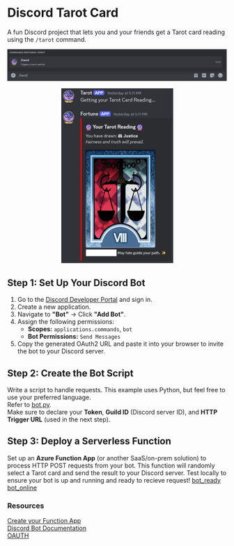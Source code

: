 # Discord Tarot Card
A fun Discord project that lets you and your friends get a Tarot card reading using the `/tarot` command.

![Command](https://github.com/permach-tech/Discord-Tarot-Card/blob/main/screenshots/command.png)

<p align="center">
  <img width="257" height="402" src="https://github.com/permach-tech/Discord-Tarot-Card/blob/main/screenshots/result.png">
</p>

## Step 1: Set Up Your Discord Bot
1. Go to the [Discord Developer Portal](https://discord.com/developers) and sign in.
2. Create a new application.
3. Navigate to **"Bot"** → Click **"Add Bot"**.
4. Assign the following permissions:
    - **Scopes:** `applications.commands`, `bot`
    - **Bot Permissions:** `Send Messages`
5. Copy the generated OAuth2 URL and paste it into your browser to invite the bot to your Discord server.

## Step 2: Create the Bot Script
Write a script to handle requests. This example uses Python, but feel free to use your preferred language.<br>
Refer to [bot.py](https://github.com/permach-tech/Discord-Tarot-Card/blob/main/bot.py).<br>
Make sure to declare your **Token**, **Guild ID** (Discord server ID), and **HTTP Trigger URL** (used in the next step).

## Step 3: Deploy a Serverless Function
Set up an **Azure Function App** (or another SaaS/on-prem solution) to process HTTP POST requests from your bot. This function will randomly select a Tarot card and send the result to your Discord server.
Test locally to ensure your bot is up and running and ready to recieve request!
[bot_ready](https://github.com/permach-tech/Discord-Tarot-Card/blob/main/screenshots/bot_ready.png)
[bot_online](https://github.com/permach-tech/Discord-Tarot-Card/blob/main/screenshots/bot_online.png)

### Resources
[Create your Function App](https://learn.microsoft.com/en-us/azure/azure-functions/functions-create-function-app-portal?pivots=programming-language-powershell)<br>
[Discord Bot Documentation](https://discord.com/developers/docs/quick-start/getting-started)<br>
[OAUTH](https://discord.com/developers/docs/topics/oauth2)
